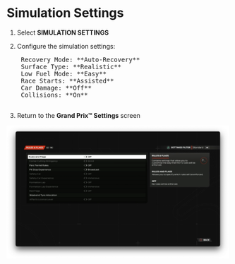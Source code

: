 # Simulation Settings

1. Select **SIMULATION SETTINGS**
2. Configure the simulation settings:

    <pre>
    Recovery Mode: **Auto-Recovery**
    Surface Type: **Realistic**
    Low Fuel Mode: **Easy**
    Race Starts: **Assisted**
    Car Damage: **Off**
    Collisions: **On**
    </pre>

3. Return to the **Grand Prix™ Settings** screen

![Simulation Settings](../assets/screenshots/f1_2023_simulation.png)
